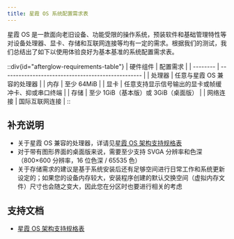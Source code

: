 ```yaml
---
title: 星霞 OS 系统配置需求表
---
```


星霞 OS 是一款面向老旧设备、功能受限的操作系统，预装软件和基础管理特性等对设备处理器、显卡、存储和互联网连接等均有一定的需求。根据我们的测试，我们总结出了如下以使用体验良好为基本基准的系统配置需求表。

::div{id="afterglow-requirements-table"}
| 硬件组件 | 配置需求                                           |
| -------- | -------------------------------------------------- |
| 处理器   | 任意与星霞 OS 兼容的处理器                         |
| 内存     | 至少 64MiB                                         |
| 显卡     | 任意支持显示信号输出的显卡或帧缓冲卡、抑或串口终端 |
| 存储     | 至少 1GiB（基本版）或 3GiB（桌面版）               |
| 网络连接 | 国际互联网连接                                     |
::

## 补充说明

- 关于星霞 OS 兼容的处理器，详请见[星霞 OS 架构支持规格表](/afterglow/isa)
- 对于带有图形界面的桌面版来说，需要至少支持 SVGA 分辨率和色深（800×600 分辨率，16 位色深 / 65535 色）
- 关于存储需求的建议是基于系统安装后还有足够空间进行日常工作和系统更新设定的；如果您的设备内存较大，安装程序创建的默认交换空间（虚拟内存文件）尺寸也会随之变大，因此您在分区时也要进行相关的考虑

## 支持文档

- [星霞 OS 架构支持规格表](/afterglow/isa#afterglow-isa-table)